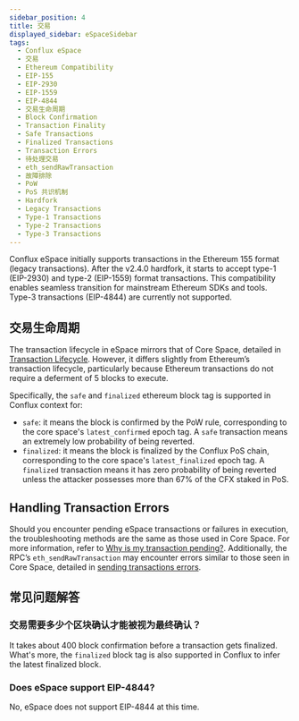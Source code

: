 ```yaml
---
sidebar_position: 4
title: 交易
displayed_sidebar: eSpaceSidebar
tags:
  - Conflux eSpace
  - 交易
  - Ethereum Compatibility
  - EIP-155
  - EIP-2930
  - EIP-1559
  - EIP-4844
  - 交易生命周期
  - Block Confirmation
  - Transaction Finality
  - Safe Transactions
  - Finalized Transactions
  - Transaction Errors
  - 待处理交易
  - eth_sendRawTransaction
  - 故障排除
  - PoW
  - PoS 共识机制
  - Hardfork
  - Legacy Transactions
  - Type-1 Transactions
  - Type-2 Transactions
  - Type-3 Transactions
---
```


Conflux eSpace initially supports transactions in the Ethereum 155 format (legacy transactions). After the v2.4.0 hardfork, it starts to accept type-1 (EIP-2930) and type-2 (EIP-1559) format transactions. This compatibility enables seamless transition for mainstream Ethereum SDKs and tools. Type-3 transactions (EIP-4844) are currently not supported.

## 交易生命周期

The transaction lifecycle in eSpace mirrors that of Core Space, detailed in [Transaction Lifecycle](/docs/core/core-space-basics/transactions/lifecycle). However, it differs slightly from Ethereum’s transaction lifecycle, particularly because Ethereum transactions do not require a deferment of 5 blocks to execute.

Specifically, the `safe` and `finalized` ethereum block tag is supported in Conflux context for:

- `safe`: it means the block is confirmed by the PoW rule, corresponding to the core space's `latest_confirmed` epoch tag. A `safe` transaction means an extremely low probability of being reverted.
- `finalized`: it means the block is finalized by the Conflux PoS chain, corresponding to the core space's `latest_finalized` epoch tag. A `finalized` transaction means it has zero probability of being reverted unless the attacker possesses more than 67% of the CFX staked in PoS.

## Handling Transaction Errors

Should you encounter pending eSpace transactions or failures in execution, the troubleshooting methods are the same as those used in Core Space. For more information, refer to [Why is my transaction pending?](/docs/core/core-space-basics/transactions/why-transaction-is-pending). Additionally, the RPC’s `eth_sendRawTransaction` may encounter errors similar to those seen in Core Space, detailed in [sending transactions errors](/docs/core/build/json-rpc/rpc-behaviour/cfx_sendTransaction-errors).

## 常见问题解答

### 交易需要多少个区块确认才能被视为最终确认？

It takes about 400 block confirmation before a transaction gets finalized. What's more, the `finalized` block tag is also supported in Conflux to infer the latest finalized block.

### Does eSpace support EIP-4844?

No, eSpace does not support EIP-4844 at this time.
